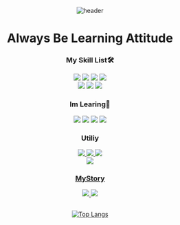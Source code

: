 <div align=center>
 
 ![header](https://capsule-render.vercel.app/api?type=Waving&&color=gradient&height=310&section=header&text=WelcomeToMyGit!!&fontSize=80&desc=Beginner%20Web%20Developer💻)


 # Always Be Learning Attitude

 ### My Skill List🛠 
 <img src="https://img.shields.io/badge/JavaScript-F7DF1E?style=flat-square&logo=JavaScript&logoColor=black"/>
 <img src="https://img.shields.io/badge/C-A8B9CC?style=flat-square&logo=C&logoColor=black"/>
 <img src="https://img.shields.io/badge/HTML-E34F26?style=flat-square&logo=HTML5&logoColor=white"/>
 <img src="https://img.shields.io/badge/CSS-3776AB?style=flat-square&logo=CSS3&logoColor=white"/><br>
 <img src="https://img.shields.io/badge/Spring-6DB33F?style=flat-square&logo=Spring&logoColor=white"/>
 <img src="https://img.shields.io/badge/MySQL-4479A1?style=flat-square&logo=MySQL&logoColor=white"/>
 <img src="https://img.shields.io/badge/Oracle-F80000?style=flat-square&logo=Oracle&logoColor=white"/>

 ### Im Learing📖
 <img src="https://img.shields.io/badge/Linux-FCC624?style=flat-square&logo=Linux&logoColor=black"/>
 <img src="https://img.shields.io/badge/Python-3776AB?style=flat-square&logo=Python&logoColor=white"/>
 <img src="https://img.shields.io/badge/Socket.io-010101?style=flat-square&logo=Socket.io&logoColor=white"/>
 <img src="https://img.shields.io/badge/React-61DAFB?style=flat-square&logo=React&logoColor=black"/>
 
 ### Utiliy
 <a href="https://developer.mozilla.org/ko/"><img src="https://img.shields.io/badge/MDN-000000?style=flat-square&logo=MDNWebDocs&logoColor=white"/>
 <a href="https://github.com/ChoiEuiCheon"><img src="https://img.shields.io/badge/GitHub-F05032?style=flat-square&logo=Git&logoColor=white"/>
 <a href="https://replit.com/@ChoiEuiCheon"><img src="https://img.shields.io/badge/Replit-F26207?style=flat-square&logo=Replit&logoColor=white"/><br>
 <a href="https://codesandbox.io/?from-app=1"><img src="https://img.shields.io/badge/CodeSandBox-151515?style=flat-square&logo=CodeSandBox&logoColor=white"/>
 
 ### MyStory
<a href="https://choieuicheon.tistory.com/m"><img src="https://img.shields.io/badge/Tistory-000000?style=flat-square&logo=Tistory&logoColor=white"/>
<a href="https://www.notion.so/choieuicheon/4cc4aefdbcda4bda87cfccb366610633"><img src="https://img.shields.io/badge/Notion-000000?style=flat-square&logo=Notion&logoColor=white"/>
 
##

<!-- ![Anurag's GitHub stats](https://github-readme-stats.vercel.app/api?username=ChoiEuiCheon&show_icons=true&theme=radical)<br/> -->
[![Top Langs](https://github-readme-stats.vercel.app/api/top-langs/?username=ChoiEuiCheon&layout=compact&theme=radical)](https://github.com/ChoiEuiCheon/github-readme-stats)

 
 
 
 
</div>
